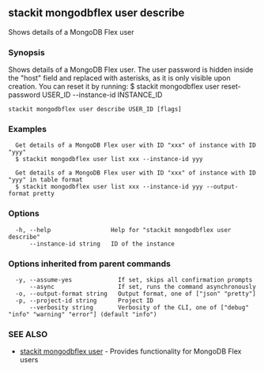 ## stackit mongodbflex user describe

Shows details of a MongoDB Flex user

### Synopsis

Shows details of a MongoDB Flex user.
The user password is hidden inside the "host" field and replaced with asterisks, as it is only visible upon creation. You can reset it by running:
  $ stackit mongodbflex user reset-password USER_ID --instance-id INSTANCE_ID

```
stackit mongodbflex user describe USER_ID [flags]
```

### Examples

```
  Get details of a MongoDB Flex user with ID "xxx" of instance with ID "yyy"
  $ stackit mongodbflex user list xxx --instance-id yyy

  Get details of a MongoDB Flex user with ID "xxx" of instance with ID "yyy" in table format
  $ stackit mongodbflex user list xxx --instance-id yyy --output-format pretty
```

### Options

```
  -h, --help                 Help for "stackit mongodbflex user describe"
      --instance-id string   ID of the instance
```

### Options inherited from parent commands

```
  -y, --assume-yes             If set, skips all confirmation prompts
      --async                  If set, runs the command asynchronously
  -o, --output-format string   Output format, one of ["json" "pretty"]
  -p, --project-id string      Project ID
      --verbosity string       Verbosity of the CLI, one of ["debug" "info" "warning" "error"] (default "info")
```

### SEE ALSO

* [stackit mongodbflex user](./stackit_mongodbflex_user.md)	 - Provides functionality for MongoDB Flex users

